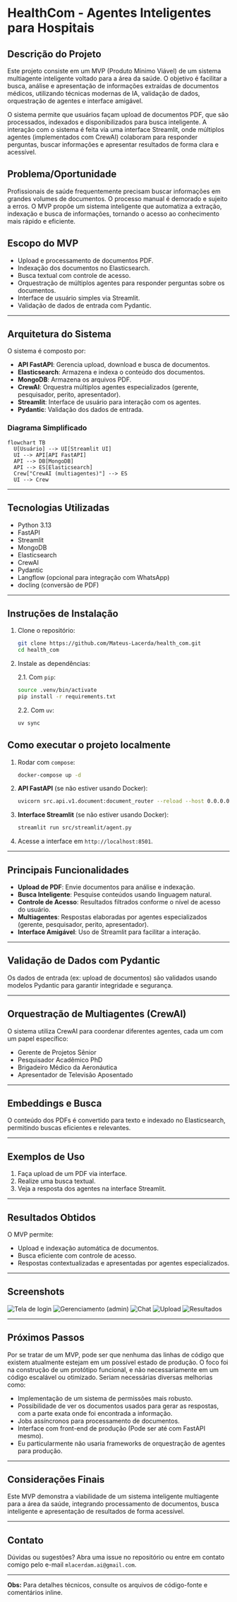 # HealthCom - Agentes Inteligentes para Hospitais

## Descrição do Projeto

Este projeto consiste em um MVP (Produto Mínimo Viável) de um sistema multiagente inteligente voltado para a área da saúde. O objetivo é facilitar a busca, análise e apresentação de informações extraídas de documentos médicos, utilizando técnicas modernas de IA, validação de dados, orquestração de agentes e interface amigável.

O sistema permite que usuários façam upload de documentos PDF, que são processados, indexados e disponibilizados para busca inteligente. A interação com o sistema é feita via uma interface Streamlit, onde múltiplos agentes (implementados com CrewAI) colaboram para responder perguntas, buscar informações e apresentar resultados de forma clara e acessível.

## Problema/Oportunidade

Profissionais de saúde frequentemente precisam buscar informações em grandes volumes de documentos. O processo manual é demorado e sujeito a erros. O MVP propõe um sistema inteligente que automatiza a extração, indexação e busca de informações, tornando o acesso ao conhecimento mais rápido e eficiente.

## Escopo do MVP

- Upload e processamento de documentos PDF.
- Indexação dos documentos no Elasticsearch.
- Busca textual com controle de acesso.
- Orquestração de múltiplos agentes para responder perguntas sobre os documentos.
- Interface de usuário simples via Streamlit.
- Validação de dados de entrada com Pydantic.

---

## Arquitetura do Sistema

O sistema é composto por:

- **API FastAPI**: Gerencia upload, download e busca de documentos.
- **Elasticsearch**: Armazena e indexa o conteúdo dos documentos.
- **MongoDB**: Armazena os arquivos PDF.
- **CrewAI**: Orquestra múltiplos agentes especializados (gerente, pesquisador, perito, apresentador).
- **Streamlit**: Interface de usuário para interação com os agentes.
- **Pydantic**: Validação dos dados de entrada.

### Diagrama Simplificado

```mermaid
flowchart TB
  U[Usuário] --> UI[Streamlit UI]
  UI --> API[API FastAPI]
  API --> DB[MongoDB]
  API --> ES[Elasticsearch]
  Crew["CrewAI (multiagentes)"] --> ES
  UI --> Crew
```


---

## Tecnologias Utilizadas

- Python 3.13
- FastAPI
- Streamlit
- MongoDB
- Elasticsearch
- CrewAI
- Pydantic
- Langflow (opcional para integração com WhatsApp)
- docling (conversão de PDF)

---

## Instruções de Instalação

1. Clone o repositório:
   ```bash
   git clone https://github.com/Mateus-Lacerda/health_com.git
   cd health_com
   ```

2. Instale as dependências:
 
    2.1. Com `pip`:
    ```bash python -m venv .venv
    source .venv/bin/activate
    pip install -r requirements.txt
    ```
    2.2. Com `uv`:
    ```bash
    uv sync
    ```

## Como executar o projeto localmente

1. Rodar com `compose`:
   ```bash
   docker-compose up -d
   ```

2. **API FastAPI** (se não estiver usando Docker):
   ```bash
   uvicorn src.api.v1.document:document_router --reload --host 0.0.0.0 --port 8000
   ```

3. **Interface Streamlit** (se não estiver usando Docker):
   ```bash
   streamlit run src/streamlit/agent.py
   ```

4. Acesse a interface em `http://localhost:8501`.

---

## Principais Funcionalidades

- **Upload de PDF**: Envie documentos para análise e indexação.
- **Busca Inteligente**: Pesquise conteúdos usando linguagem natural.
- **Controle de Acesso**: Resultados filtrados conforme o nível de acesso do usuário.
- **Multiagentes**: Respostas elaboradas por agentes especializados (gerente, pesquisador, perito, apresentador).
- **Interface Amigável**: Uso de Streamlit para facilitar a interação.

---

## Validação de Dados com Pydantic

Os dados de entrada (ex: upload de documentos) são validados usando modelos Pydantic para garantir integridade e segurança.

---

## Orquestração de Multiagentes (CrewAI)

O sistema utiliza CrewAI para coordenar diferentes agentes, cada um com um papel específico:
- Gerente de Projetos Sênior
- Pesquisador Acadêmico PhD
- Brigadeiro Médico da Aeronáutica
- Apresentador de Televisão Aposentado

---

## Embeddings e Busca

O conteúdo dos PDFs é convertido para texto e indexado no Elasticsearch, permitindo buscas eficientes e relevantes.

---

## Exemplos de Uso

1. Faça upload de um PDF via interface.
2. Realize uma busca textual.
3. Veja a resposta dos agentes na interface Streamlit.

---

## Resultados Obtidos

O MVP permite:
- Upload e indexação automática de documentos.
- Busca eficiente com controle de acesso.
- Respostas contextualizadas e apresentadas por agentes especializados.

---

## Screenshots

![Tela de login](screenshots/screenshot1.png)
![Gerenciamento (admin)](screenshots/screenshot2.png)
![Chat](screenshots/screenshot3.png)
![Upload](screenshots/screenshot4.png)
![Resultados](screenshots/screenshot5.png)

---

## Próximos Passos

Por se tratar de um MVP, pode ser que nenhuma das linhas de código que existem atualmente estejam em um possível estado de produção.
O foco foi na construção de um protótipo funcional, e não necessariamente em um código escalável ou otimizado.
Seriam necessárias diversas melhorias como:
- Implementação de um sistema de permissões mais robusto.
- Possibilidade de ver os documentos usados para gerar as respostas, com a parte exata onde foi encontrada a informação.
- Jobs assíncronos para processamento de documentos.
- Interface com front-end de produção (Pode ser até com FastAPI mesmo).
- Eu particularmente não usaria frameworks de orquestração de agentes para produção.

---

## Considerações Finais

Este MVP demonstra a viabilidade de um sistema inteligente multiagente para a área da saúde, integrando processamento de documentos, busca inteligente e apresentação de resultados de forma acessível.

---

## Contato

Dúvidas ou sugestões? Abra uma issue no repositório ou entre em contato comigo pelo e-mail `mlacerdam.ai@gmail.com`.

---

**Obs:** Para detalhes técnicos, consulte os arquivos de código-fonte e comentários inline.
